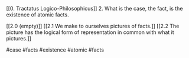 [[0. Tractatus Logico-Philosophicus]]
2. What is the case, the fact, is the existence of atomic facts.

[[2.0 (empty)]]
[[2.1 We make to ourselves pictures of facts.]]
[[2.2 The picture has the logical form of representation in common with what it pictures.]]

#case #facts #existence #atomic #facts 